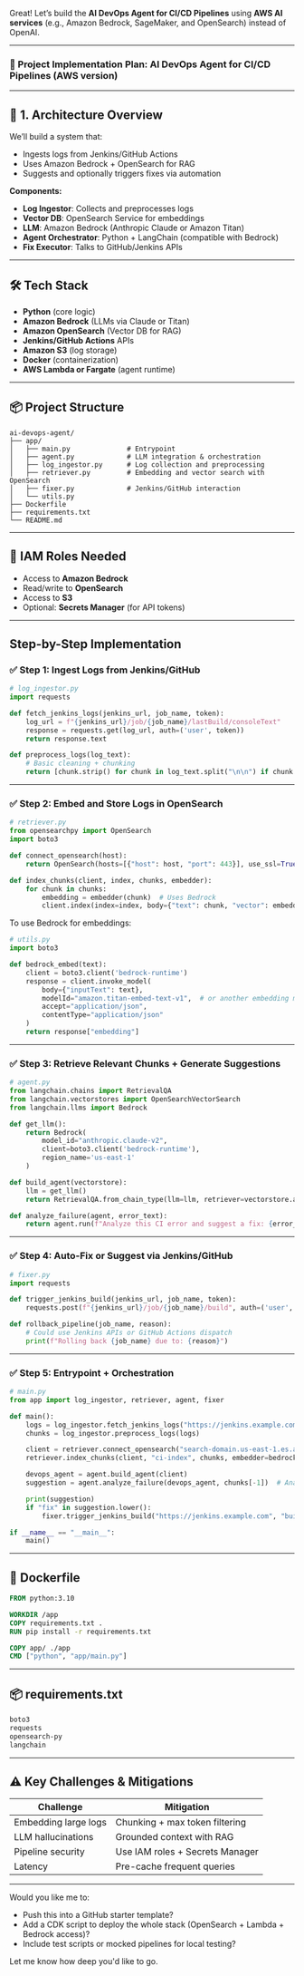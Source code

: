 Great! Let’s build the **AI DevOps Agent for CI/CD Pipelines** using **AWS AI services** (e.g., Amazon Bedrock, SageMaker, and OpenSearch) instead of OpenAI.

---

### 🚀 Project Implementation Plan: **AI DevOps Agent for CI/CD Pipelines (AWS version)**

---

## **🔧 1. Architecture Overview**

We’ll build a system that:

* Ingests logs from Jenkins/GitHub Actions
* Uses Amazon Bedrock + OpenSearch for RAG
* Suggests and optionally triggers fixes via automation

**Components:**

* **Log Ingestor**: Collects and preprocesses logs
* **Vector DB**: OpenSearch Service for embeddings
* **LLM**: Amazon Bedrock (Anthropic Claude or Amazon Titan)
* **Agent Orchestrator**: Python + LangChain (compatible with Bedrock)
* **Fix Executor**: Talks to GitHub/Jenkins APIs

---

## **🛠 Tech Stack**

* **Python** (core logic)
* **Amazon Bedrock** (LLMs via Claude or Titan)
* **Amazon OpenSearch** (Vector DB for RAG)
* **Jenkins/GitHub Actions** APIs
* **Amazon S3** (log storage)
* **Docker** (containerization)
* **AWS Lambda or Fargate** (agent runtime)

---

## **📦 Project Structure**

```
ai-devops-agent/
├── app/
│   ├── main.py              # Entrypoint
│   ├── agent.py             # LLM integration & orchestration
│   ├── log_ingestor.py      # Log collection and preprocessing
│   ├── retriever.py         # Embedding and vector search with OpenSearch
│   ├── fixer.py             # Jenkins/GitHub interaction
│   └── utils.py
├── Dockerfile
├── requirements.txt
└── README.md
```

---

## **🔐 IAM Roles Needed**

* Access to **Amazon Bedrock**
* Read/write to **OpenSearch**
* Access to **S3**
* Optional: **Secrets Manager** (for API tokens)

---

## **Step-by-Step Implementation**

### ✅ Step 1: Ingest Logs from Jenkins/GitHub

```python
# log_ingestor.py
import requests

def fetch_jenkins_logs(jenkins_url, job_name, token):
    log_url = f"{jenkins_url}/job/{job_name}/lastBuild/consoleText"
    response = requests.get(log_url, auth=('user', token))
    return response.text

def preprocess_logs(log_text):
    # Basic cleaning + chunking
    return [chunk.strip() for chunk in log_text.split("\n\n") if chunk.strip()]
```

---

### ✅ Step 2: Embed and Store Logs in OpenSearch

```python
# retriever.py
from opensearchpy import OpenSearch
import boto3

def connect_opensearch(host):
    return OpenSearch(hosts=[{"host": host, "port": 443}], use_ssl=True)

def index_chunks(client, index, chunks, embedder):
    for chunk in chunks:
        embedding = embedder(chunk)  # Uses Bedrock
        client.index(index=index, body={"text": chunk, "vector": embedding})
```

To use Bedrock for embeddings:

```python
# utils.py
import boto3

def bedrock_embed(text):
    client = boto3.client('bedrock-runtime')
    response = client.invoke_model(
        body={"inputText": text},
        modelId="amazon.titan-embed-text-v1",  # or another embedding model
        accept="application/json",
        contentType="application/json"
    )
    return response["embedding"]
```

---

### ✅ Step 3: Retrieve Relevant Chunks + Generate Suggestions

```python
# agent.py
from langchain.chains import RetrievalQA
from langchain.vectorstores import OpenSearchVectorSearch
from langchain.llms import Bedrock

def get_llm():
    return Bedrock(
        model_id="anthropic.claude-v2",
        client=boto3.client('bedrock-runtime'),
        region_name='us-east-1'
    )

def build_agent(vectorstore):
    llm = get_llm()
    return RetrievalQA.from_chain_type(llm=llm, retriever=vectorstore.as_retriever())

def analyze_failure(agent, error_text):
    return agent.run(f"Analyze this CI error and suggest a fix: {error_text}")
```

---

### ✅ Step 4: Auto-Fix or Suggest via Jenkins/GitHub

```python
# fixer.py
import requests

def trigger_jenkins_build(jenkins_url, job_name, token):
    requests.post(f"{jenkins_url}/job/{job_name}/build", auth=('user', token))

def rollback_pipeline(job_name, reason):
    # Could use Jenkins APIs or GitHub Actions dispatch
    print(f"Rolling back {job_name} due to: {reason}")
```

---

### ✅ Step 5: Entrypoint + Orchestration

```python
# main.py
from app import log_ingestor, retriever, agent, fixer

def main():
    logs = log_ingestor.fetch_jenkins_logs("https://jenkins.example.com", "build-job", "token")
    chunks = log_ingestor.preprocess_logs(logs)

    client = retriever.connect_opensearch("search-domain.us-east-1.es.amazonaws.com")
    retriever.index_chunks(client, "ci-index", chunks, embedder=bedrock_embed)

    devops_agent = agent.build_agent(client)
    suggestion = agent.analyze_failure(devops_agent, chunks[-1])  # Analyze latest chunk

    print(suggestion)
    if "fix" in suggestion.lower():
        fixer.trigger_jenkins_build("https://jenkins.example.com", "build-job", "token")

if __name__ == "__main__":
    main()
```

---

## 🐳 Dockerfile

```dockerfile
FROM python:3.10

WORKDIR /app
COPY requirements.txt .
RUN pip install -r requirements.txt

COPY app/ ./app
CMD ["python", "app/main.py"]
```

---

## 📦 requirements.txt

```txt
boto3
requests
opensearch-py
langchain
```

---

## ⚠️ Key Challenges & Mitigations

| Challenge            | Mitigation                      |
| -------------------- | ------------------------------- |
| Embedding large logs | Chunking + max token filtering  |
| LLM hallucinations   | Grounded context with RAG       |
| Pipeline security    | Use IAM roles + Secrets Manager |
| Latency              | Pre-cache frequent queries      |

---

Would you like me to:

* Push this into a GitHub starter template?
* Add a CDK script to deploy the whole stack (OpenSearch + Lambda + Bedrock access)?
* Include test scripts or mocked pipelines for local testing?

Let me know how deep you'd like to go.
